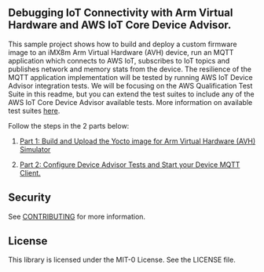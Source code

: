 ## Debugging IoT Connectivity with Arm Virtual Hardware and AWS IoT Core Device Advisor.

This sample project shows how to build and deploy a custom firmware image to an iMX8m Arm Virtual Hardware (AVH) device, run an MQTT application which connects to AWS IoT, subscribes to IoT topics and publishes 
network and memory stats from the device. The resilience of the MQTT application implementation will be tested by running AWS IoT Device Advisor integration tests. We will be focusing on the AWS Qualification Test Suite in this readme, but
you can extend the test suites to include any of the AWS IoT Core Device Advisor available tests. More information on available test suites [here](https://docs.aws.amazon.com/iot/latest/developerguide/device-advisor-tests.html). 

Follow the steps in the 2 parts below:
1. [Part 1: Build and Upload the Yocto image for Arm Virtual Hardware (AVH) Simulator](AVH/iMX8m/README.md)

3. [Part 2: Configure Device Advisor Tests and Start your Device MQTT Client. 
](device-advisor/README.md)

## Security

See [CONTRIBUTING](CONTRIBUTING.md#security-issue-notifications) for more information.

## License

This library is licensed under the MIT-0 License. See the LICENSE file.

